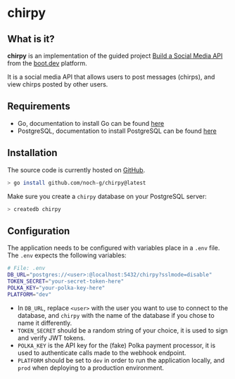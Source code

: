 # chirpy

## What is it?

**chirpy** is an implementation of the guided project [Build a Social Media API](https://www.boot.dev/courses/build-social-media-api) from the [boot.dev](https://www.boot.dev) platform.

It is a social media API that allows users to post messages (chirps), and view chirps posted by other users.

## Requirements

- Go, documentation to install Go can be found [here](https://go.dev/doc/install)
- PostgreSQL, documentation to install PostgreSQL can be found [here](https://www.postgresql.org/download/)

## Installation

The source code is currently hosted on [GitHub](https://www.github.com/noch-g/chirpy).

```bash
> go install github.com/noch-g/chirpy@latest
```
Make sure you create a `chirpy` database on your PostgreSQL server:
```bash
> createdb chirpy
```

## Configuration
The application needs to be configured with variables place in a `.env` file.
The `.env` expects the following variables:

```bash
# File: .env
DB_URL="postgres://<user>:@localhost:5432/chirpy?sslmode=disable"
TOKEN_SECRET="your-secret-token-here"
POLKA_KEY="your-polka-key-here"
PLATFORM="dev"
```
- In `DB_URL`, replace `<user>` with the user you want to use to connect to the database, and `chirpy` with the name of the database if you chose to name it differently.
- `TOKEN_SECRET` should be a random string of your choice, it is used to sign and verify JWT tokens.
- `POLKA_KEY` is the API key for the (fake) Polka payment processor, it is used to authenticate calls made to the webhook endpoint.
- `PLATFORM` should be set to `dev` in order to run the application locally, and `prod` when deploying to a production environment.
